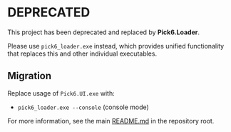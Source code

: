 # DEPRECATED

This project has been deprecated and replaced by **Pick6.Loader**.

Please use `pick6_loader.exe` instead, which provides unified functionality that replaces this and other individual executables.

## Migration

Replace usage of `Pick6.UI.exe` with:
- `pick6_loader.exe --console` (console mode)

For more information, see the main [README.md](../../README.md) in the repository root.